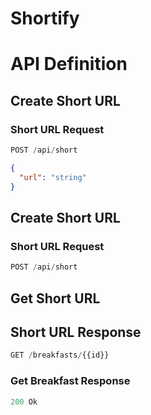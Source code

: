 # Shortify
# API Definition

## Create Short URL

### Short URL Request

```js
POST /api/short
```

```json
{
  "url": "string"
}
```
## Create Short URL

### Short URL Request

```js
POST /api/short
```

## Get Short URL

## Short URL Response


```js
GET /breakfasts/{{id}}
```

### Get Breakfast Response

```js
200 Ok
```

